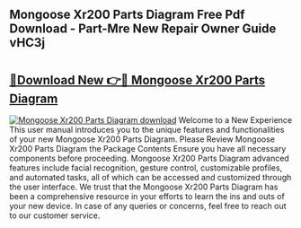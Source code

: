 ## Mongoose Xr200 Parts Diagram Free Pdf Download - Part-Mre New Repair Owner Guide vHC3j

# <h2><a href="http://dfighz7.blite.top/?on=Mongoose+Xr200+Parts+Diagram">🔗Download New 👉🔴 Mongoose Xr200 Parts Diagram</a></h2>

[![Mongoose Xr200 Parts Diagram download](https://i.imgur.com/lujVjoI.png)](http://dfighz7.blite.top/?on=Mongoose+Xr200+Parts+Diagram)
Welcome to a New Experience This user manual introduces you to the unique features and functionalities of your new Mongoose Xr200 Parts Diagram. Please Review Mongoose Xr200 Parts Diagram the Package Contents Ensure you have all necessary components before proceeding. Mongoose Xr200 Parts Diagram advanced features include facial recognition, gesture control, customizable profiles, and automated tasks, all of which can be accessed and customized through the user interface. We trust that the Mongoose Xr200 Parts Diagram has been a comprehensive resource in your efforts to learn the ins and outs of your new device. In case of any queries or concerns, feel free to reach out to our customer service.
